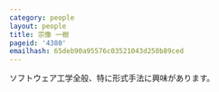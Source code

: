 ```yaml
---
category: people
layout: people
title: 宗像 一樹
pageid: '4380'
emailhash: 65deb90a95576c03521043d250b89ced
---
```

ソフトウェア工学全般、特に形式手法に興味があります。